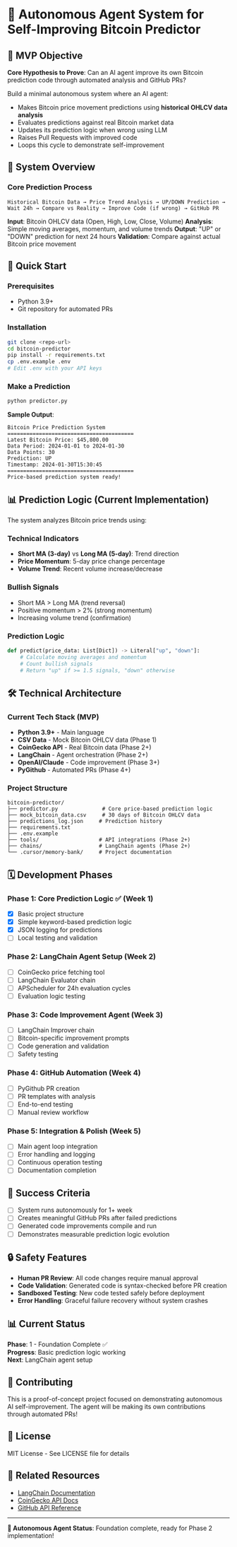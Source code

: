 # 🧠 Autonomous Agent System for Self-Improving Bitcoin Predictor

## 🎯 MVP Objective

**Core Hypothesis to Prove**: Can an AI agent improve its own Bitcoin prediction code through automated analysis and GitHub PRs?

Build a minimal autonomous system where an AI agent:
- Makes Bitcoin price movement predictions using **historical OHLCV data analysis**
- Evaluates predictions against real Bitcoin market data  
- Updates its prediction logic when wrong using LLM
- Raises Pull Requests with improved code
- Loops this cycle to demonstrate self-improvement

## 🔁 System Overview

### Core Prediction Process
```
Historical Bitcoin Data → Price Trend Analysis → UP/DOWN Prediction → 
Wait 24h → Compare vs Reality → Improve Code (if wrong) → GitHub PR
```

**Input**: Bitcoin OHLCV data (Open, High, Low, Close, Volume)
**Analysis**: Simple moving averages, momentum, and volume trends
**Output**: "UP" or "DOWN" prediction for next 24 hours
**Validation**: Compare against actual Bitcoin price movement

## 🚀 Quick Start

### Prerequisites
- Python 3.9+
- Git repository for automated PRs

### Installation
```bash
git clone <repo-url>
cd bitcoin-predictor
pip install -r requirements.txt
cp .env.example .env
# Edit .env with your API keys
```

### Make a Prediction
```bash
python predictor.py
```

**Sample Output**:
```
Bitcoin Price Prediction System
========================================
Latest Bitcoin Price: $45,800.00
Data Period: 2024-01-01 to 2024-01-30
Data Points: 30
Prediction: UP
Timestamp: 2024-01-30T15:30:45
========================================
Price-based prediction system ready!
```

## 📊 Prediction Logic (Current Implementation)

The system analyzes Bitcoin price trends using:

### Technical Indicators
- **Short MA (3-day)** vs **Long MA (5-day)**: Trend direction
- **Price Momentum**: 5-day price change percentage  
- **Volume Trend**: Recent volume increase/decrease

### Bullish Signals
- Short MA > Long MA (trend reversal)
- Positive momentum > 2% (strong momentum)
- Increasing volume trend (confirmation)

### Prediction Logic
```python
def predict(price_data: List[Dict]) -> Literal["up", "down"]:
    # Calculate moving averages and momentum
    # Count bullish signals
    # Return "up" if >= 1.5 signals, "down" otherwise
```

## 🛠️ Technical Architecture

### Current Tech Stack (MVP)
- **Python 3.9+** - Main language
- **CSV Data** - Mock Bitcoin OHLCV data (Phase 1)
- **CoinGecko API** - Real Bitcoin data (Phase 2+)
- **LangChain** - Agent orchestration (Phase 2+)
- **OpenAI/Claude** - Code improvement (Phase 3+)
- **PyGithub** - Automated PRs (Phase 4+)

### Project Structure
```
bitcoin-predictor/
├── predictor.py              # Core price-based prediction logic
├── mock_bitcoin_data.csv     # 30 days of Bitcoin OHLCV data
├── predictions_log.json     # Prediction history
├── requirements.txt
├── .env.example
├── tools/                   # API integrations (Phase 2+)
├── chains/                  # LangChain agents (Phase 2+)
└── .cursor/memory-bank/     # Project documentation
```

## 🗓️ Development Phases

### Phase 1: Core Prediction Logic ✅ (Week 1)
- [x] Basic project structure
- [x] Simple keyword-based prediction logic
- [x] JSON logging for predictions
- [ ] Local testing and validation

### Phase 2: LangChain Agent Setup (Week 2)
- [ ] CoinGecko price fetching tool
- [ ] LangChain Evaluator chain
- [ ] APScheduler for 24h evaluation cycles
- [ ] Evaluation logic testing

### Phase 3: Code Improvement Agent (Week 3)
- [ ] LangChain Improver chain
- [ ] Bitcoin-specific improvement prompts
- [ ] Code generation and validation
- [ ] Safety testing

### Phase 4: GitHub Automation (Week 4)
- [ ] PyGithub PR creation
- [ ] PR templates with analysis
- [ ] End-to-end testing
- [ ] Manual review workflow

### Phase 5: Integration & Polish (Week 5)
- [ ] Main agent loop integration
- [ ] Error handling and logging
- [ ] Continuous operation testing
- [ ] Documentation completion

## 🎯 Success Criteria

- [ ] System runs autonomously for 1+ week
- [ ] Creates meaningful GitHub PRs after failed predictions
- [ ] Generated code improvements compile and run
- [ ] Demonstrates measurable prediction logic evolution

## 🔒 Safety Features

- **Human PR Review**: All code changes require manual approval
- **Code Validation**: Generated code is syntax-checked before PR creation
- **Sandboxed Testing**: New code tested safely before deployment
- **Error Handling**: Graceful failure recovery without system crashes

## 📊 Current Status

**Phase**: 1 - Foundation Complete ✅  
**Progress**: Basic prediction logic working  
**Next**: LangChain agent setup  

## 🤝 Contributing

This is a proof-of-concept project focused on demonstrating autonomous AI self-improvement. The agent will be making its own contributions through automated PRs!

## 📄 License

MIT License - See LICENSE file for details

## 🔗 Related Resources

- [LangChain Documentation](https://docs.langchain.com/)
- [CoinGecko API Docs](https://www.coingecko.com/en/api)
- [GitHub API Reference](https://docs.github.com/en/rest)

---

**🤖 Autonomous Agent Status**: Foundation complete, ready for Phase 2 implementation! 